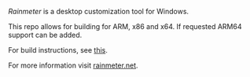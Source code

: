 *Rainmeter* is a desktop customization tool for Windows.

This repo allows for building for ARM, x86 and x64. If requested ARM64 support can be added.

For build instructions, see [this](https://github.com/wcomhelp/rainmeter/blob/master/Docs/Building.md).

For more information visit [rainmeter.net](http://rainmeter.net/).
